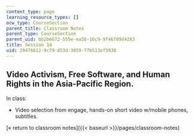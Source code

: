 ```yaml
---
content_type: page
learning_resource_types: []
ocw_type: CourseSection
parent_title: Classroom Notes
parent_type: CourseSection
parent_uid: bb2b6672-555e-ea5b-16c9-9f46f09d4283
title: Session 14
uid: 29476612-9c79-d53d-3059-f7b513ef5938
---
```


Video Activism, Free Software, and Human Rights in the Asia-Pacific Region.
---------------------------------------------------------------------------

In class:

*   Video selection from engage, hands-on short video w/mobile phones, subtitles.

[« return to classroom notes]({{< baseurl >}}/pages/classroom-notes)